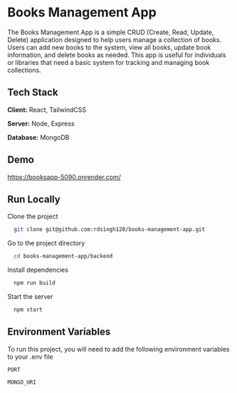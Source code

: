 
# Books Management App

The Books Management App is a simple CRUD (Create, Read, Update, Delete) application designed to help users manage a collection of books. Users can add new books to the system, view all books, update book information, and delete books as needed. This app is useful for individuals or libraries that need a basic system for tracking and managing book collections.



## Tech Stack

**Client:** React, TailwindCSS

**Server:** Node, Express

**Database:** MongoDB


## Demo

https://booksapp-5090.onrender.com/
## Run Locally

Clone the project

```bash
  git clone git@github.com:rdsingh120/books-management-app.git
```

Go to the project directory

```bash
  cd books-management-app/backend
```

Install dependencies
```bash
  npm run build
```

Start the server

```bash
  npm start 
```
    

## Environment Variables

To run this project, you will need to add the following environment variables to your .env file

`PORT`

`MONGO_URI`

